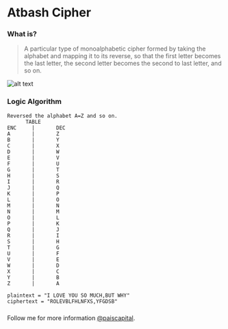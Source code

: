 # Atbash Cipher

### What is?
> A particular type of monoalphabetic cipher formed by taking the alphabet and mapping it to its reverse, so that the first letter becomes the last letter, the second letter becomes the second to last letter, and so on.

![alt text](https://miro.medium.com/v2/resize:fit:828/format:webp/0*0NbdS6pFFQ-6L9Eo.jpg)

### Logic Algorithm
```
Reversed the alphabet A=Z and so on.
      TABLE
ENC     |       DEC
A       |       Z
B       |       Y
C       |       X
D       |       W
E       |       V
F       |       U
G       |       T
H       |       S
I       |       R
J       |       Q
K       |       P
L       |       O
M       |       N
N       |       M
O       |       L
P       |       K
Q       |       J
R       |       I
S       |       H
T       |       G
U       |       F
V       |       E
W       |       D
X       |       C
Y       |       B
Z       |       A

plaintext = "I LOVE YOU SO MUCH,BUT WHY"
ciphertext = "ROLEVBLFHLNFXS,YFGDSB"
```
### 

Follow me for more information [@paiscapital](https://www.instagram.com/paiscapital).
